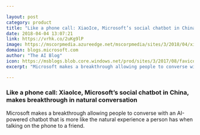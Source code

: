 ```yaml
---

layout: post
category: product
title: "Like a phone call: XiaoIce, Microsoft’s social chatbot in China, makes breakthrough in natural conversation"
date: 2018-04-04 13:07:21
link: https://vrhk.co/2uKg9lP
image: https://mscorpmedia.azureedge.net/mscorpmedia/sites/3/2018/04/xiaoice-phone3-fb-1200x630.jpg
domain: blogs.microsoft.com
author: "The AI Blog"
icon: https://msblogs.blob.core.windows.net/prod/sites/3/2017/08/favicon-599dd6ab4d63f.jpg
excerpt: "Microsoft makes a breakthrough allowing people to converse with an AI-powered chatbot that is more like the natural experience a person has when talking on the phone to a friend."

---
```


### Like a phone call: XiaoIce, Microsoft’s social chatbot in China, makes breakthrough in natural conversation

Microsoft makes a breakthrough allowing people to converse with an AI-powered chatbot that is more like the natural experience a person has when talking on the phone to a friend.
